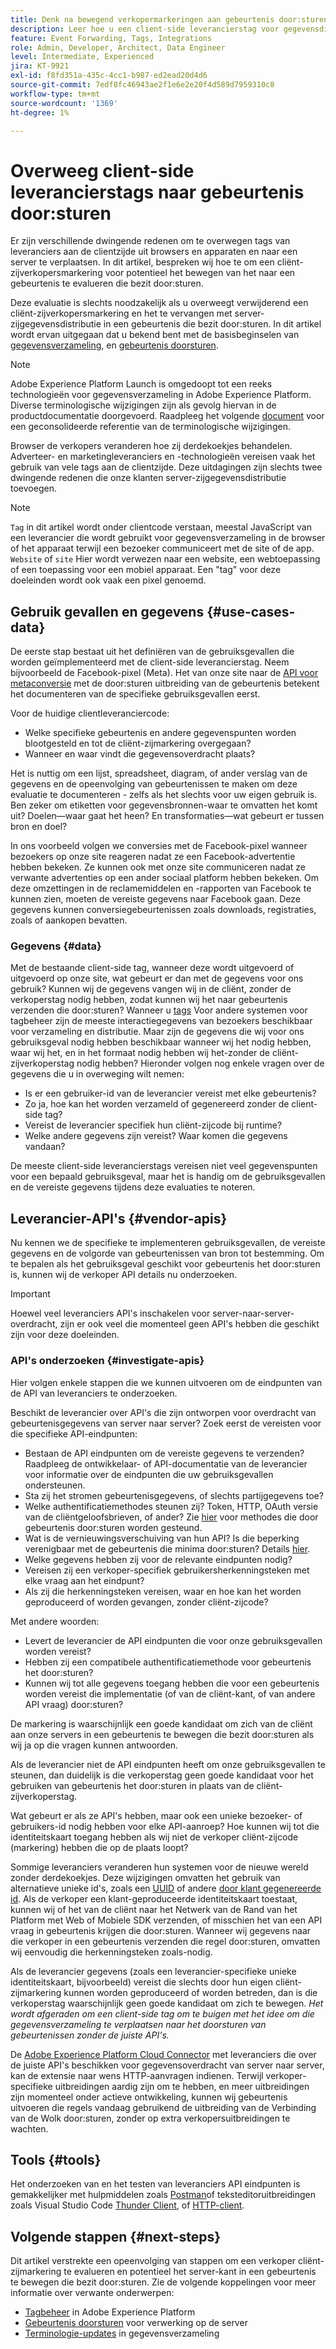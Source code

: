 ```yaml
---
title: Denk na bewegend verkopermarkeringen aan gebeurtenis door:sturen
description: Leer hoe u een client-side leverancierstag voor gegevensdistributie op de server evalueert.
feature: Event Forwarding, Tags, Integrations
role: Admin, Developer, Architect, Data Engineer
level: Intermediate, Experienced
jira: KT-9921
exl-id: f8fd351a-435c-4cc1-b987-ed2ead20d4d6
source-git-commit: 7edf8fc46943ae2f1e6e2e20f4d589d7959310c8
workflow-type: tm+mt
source-wordcount: '1369'
ht-degree: 1%

---
```


# Overweeg client-side leverancierstags naar gebeurtenis door:sturen

Er zijn verschillende dwingende redenen om te overwegen tags van leveranciers aan de clientzijde uit browsers en apparaten en naar een server te verplaatsen. In dit artikel, bespreken wij hoe te om een cliënt-zijverkopersmarkering voor potentieel het bewegen van het naar een gebeurtenis te evalueren die bezit door:sturen.

Deze evaluatie is slechts noodzakelijk als u overweegt verwijderend een cliënt-zijverkopersmarkering en het te vervangen met server-zijgegevensdistributie in een gebeurtenis die bezit door:sturen. In dit artikel wordt ervan uitgegaan dat u bekend bent met de basisbeginselen van [gegevensverzameling](https://experienceleague.adobe.com/docs/data-collection.html), en [gebeurtenis doorsturen](https://experienceleague.adobe.com/docs/experience-platform/tags/event-forwarding/overview.html).

>[!NOTE]
>
>Adobe Experience Platform Launch is omgedoopt tot een reeks technologieën voor gegevensverzameling in Adobe Experience Platform. Diverse terminologische wijzigingen zijn als gevolg hiervan in de productdocumentatie doorgevoerd. Raadpleeg het volgende [document](https://experienceleague.adobe.com/docs/experience-platform/tags/term-updates.html) voor een geconsolideerde referentie van de terminologische wijzigingen.

Browser de verkopers veranderen hoe zij derdekoekjes behandelen. Adverteer- en marketingleveranciers en -technologieën vereisen vaak het gebruik van vele tags aan de clientzijde. Deze uitdagingen zijn slechts twee dwingende redenen die onze klanten server-zijgegevensdistributie toevoegen.

>[!NOTE]
>
>`Tag` in dit artikel wordt onder clientcode verstaan, meestal JavaScript van een leverancier die wordt gebruikt voor gegevensverzameling in de browser of het apparaat terwijl een bezoeker communiceert met de site of de app. `Website` of `site` Hier wordt verwezen naar een website, een webtoepassing of een toepassing voor een mobiel apparaat. Een &quot;tag&quot; voor deze doeleinden wordt ook vaak een pixel genoemd.

## Gebruik gevallen en gegevens {#use-cases-data}

De eerste stap bestaat uit het definiëren van de gebruiksgevallen die worden geïmplementeerd met de client-side leverancierstag. Neem bijvoorbeeld de Facebook-pixel (Meta). Het van onze site naar de [API voor metaconversie](https://exchange.adobe.com/apps/ec/109168/meta-conversions-api) met de door:sturen uitbreiding van de gebeurtenis betekent het documenteren van de specifieke gebruiksgevallen eerst.

Voor de huidige clientleveranciercode:

- Welke specifieke gebeurtenis en andere gegevenspunten worden blootgesteld en tot de cliënt-zijmarkering overgegaan?
- Wanneer en waar vindt die gegevensoverdracht plaats?

Het is nuttig om een lijst, spreadsheet, diagram, of ander verslag van de gegevens en de opeenvolging van gebeurtenissen te maken om deze evaluatie te documenteren - zelfs als het slechts voor uw eigen gebruik is. Ben zeker om etiketten voor gegevensbronnen-waar te omvatten het komt uit? Doelen—waar gaat het heen? En transformaties—wat gebeurt er tussen bron en doel?

In ons voorbeeld volgen we conversies met de Facebook-pixel wanneer bezoekers op onze site reageren nadat ze een Facebook-advertentie hebben bekeken. Ze kunnen ook met onze site communiceren nadat ze verwante advertenties op een ander sociaal platform hebben bekeken. Om deze omzettingen in de reclamemiddelen en -rapporten van Facebook te kunnen zien, moeten de vereiste gegevens naar Facebook gaan. Deze gegevens kunnen conversiegebeurtenissen zoals downloads, registraties, zoals of aankopen bevatten.

### Gegevens {#data}

Met de bestaande client-side tag, wanneer deze wordt uitgevoerd of uitgevoerd op onze site, wat gebeurt er dan met de gegevens voor ons gebruik? Kunnen wij de gegevens vangen wij in de cliënt, zonder de verkoperstag nodig hebben, zodat kunnen wij het naar gebeurtenis verzenden die door:sturen? Wanneer u [tags](https://experienceleague.adobe.com/docs/experience-platform/tags/home.html?lang=nl) Voor andere systemen voor tagbeheer zijn de meeste interactiegegevens van bezoekers beschikbaar voor verzameling en distributie. Maar zijn de gegevens die wij voor ons gebruiksgeval nodig hebben beschikbaar wanneer wij het nodig hebben, waar wij het, en in het formaat nodig hebben wij het-zonder de cliënt-zijverkoperstag nodig hebben? Hieronder volgen nog enkele vragen over de gegevens die u in overweging wilt nemen:

- Is er een gebruiker-id van de leverancier vereist met elke gebeurtenis?
- Zo ja, hoe kan het worden verzameld of gegenereerd zonder de client-side tag?
- Vereist de leverancier specifiek hun cliënt-zijcode bij runtime?
- Welke andere gegevens zijn vereist? Waar komen die gegevens vandaan?

De meeste client-side leverancierstags vereisen niet veel gegevenspunten voor een bepaald gebruiksgeval, maar het is handig om de gebruiksgevallen en de vereiste gegevens tijdens deze evaluaties te noteren.

## Leverancier-API&#39;s {#vendor-apis}

Nu kennen we de specifieke te implementeren gebruiksgevallen, de vereiste gegevens en de volgorde van gebeurtenissen van bron tot bestemming. Om te bepalen als het gebruiksgeval geschikt voor gebeurtenis het door:sturen is, kunnen wij de verkoper API details nu onderzoeken.

>[!IMPORTANT]
>
>Hoewel veel leveranciers API&#39;s inschakelen voor server-naar-server-overdracht, zijn er ook veel die momenteel geen API&#39;s hebben die geschikt zijn voor deze doeleinden.

### API&#39;s onderzoeken {#investigate-apis}

Hier volgen enkele stappen die we kunnen uitvoeren om de eindpunten van de API van leveranciers te onderzoeken.

Beschikt de leverancier over API&#39;s die zijn ontworpen voor overdracht van gebeurtenisgegevens van server naar server? Zoek eerst de vereisten voor die specifieke API-eindpunten:

- Bestaan de API eindpunten om de vereiste gegevens te verzenden? Raadpleeg de ontwikkelaar- of API-documentatie van de leverancier voor informatie over de eindpunten die uw gebruiksgevallen ondersteunen.
- Sta zij het stromen gebeurtenisgegevens, of slechts partijgegevens toe?
- Welke authentificatiemethodes steunen zij? Token, HTTP, OAuth versie van de cliëntgeloofsbrieven, of ander? Zie [hier](https://experienceleague.adobe.com/docs/experience-platform/tags/event-forwarding/secrets.html) voor methodes die door gebeurtenis door:sturen worden gesteund.
- Wat is de vernieuwingsverschuiving van hun API? Is die beperking verenigbaar met de gebeurtenis die minima door:sturen? Details [hier](https://experienceleague.adobe.com/docs/experience-platform/tags/event-forwarding/secrets.html#:~:text=you%20can%20configure%20the%20Refresh%20Offset%20value%20for%20the%20secret).
- Welke gegevens hebben zij voor de relevante eindpunten nodig?
- Vereisen zij een verkoper-specifiek gebruikersherkenningsteken met elke vraag aan het eindpunt?
- Als zij die herkenningsteken vereisen, waar en hoe kan het worden geproduceerd of worden gevangen, zonder cliënt-zijcode?

Met andere woorden:

- Levert de leverancier de API eindpunten die voor onze gebruiksgevallen worden vereist?
- Hebben zij een compatibele authentificatiemethode voor gebeurtenis het door:sturen?
- Kunnen wij tot alle gegevens toegang hebben die voor een gebeurtenis worden vereist die implementatie (of van de cliënt-kant, of van andere API vraag) door:sturen?

De markering is waarschijnlijk een goede kandidaat om zich van de cliënt aan onze servers in een gebeurtenis te bewegen die bezit door:sturen als wij ja op die vragen kunnen antwoorden.

Als de leverancier niet de API eindpunten heeft om onze gebruiksgevallen te steunen, dan duidelijk is die verkoperstag geen goede kandidaat voor het gebruiken van gebeurtenis het door:sturen in plaats van de cliënt-zijverkoperstag.

Wat gebeurt er als ze API&#39;s hebben, maar ook een unieke bezoeker- of gebruikers-id nodig hebben voor elke API-aanroep? Hoe kunnen wij tot die identiteitskaart toegang hebben als wij niet de verkoper cliënt-zijcode (markering) hebben die op de plaats loopt?

Sommige leveranciers veranderen hun systemen voor de nieuwe wereld zonder derdekoekjes. Deze wijzigingen omvatten het gebruik van alternatieve unieke id&#39;s, zoals een [UUID](https://developer.mozilla.org/en-US/docs/Glossary/UUID) of andere [door klant gegenereerde id](https://experienceleague.adobe.com/docs/experience-platform/edge/identity/first-party-device-ids.html). Als de verkoper een klant-geproduceerde identiteitskaart toestaat, kunnen wij of het van de cliënt naar het Netwerk van de Rand van het Platform met Web of Mobiele SDK verzenden, of misschien het van een API vraag in gebeurtenis krijgen die door:sturen. Wanneer wij gegevens naar die verkoper in een gebeurtenis verzenden die regel door:sturen, omvatten wij eenvoudig die herkenningsteken zoals-nodig.

Als de leverancier gegevens (zoals een leverancier-specifieke unieke identiteitskaart, bijvoorbeeld) vereist die slechts door hun eigen cliënt-zijmarkering kunnen worden geproduceerd of worden betreden, dan is die verkoperstag waarschijnlijk geen goede kandidaat om zich te bewegen. _Het wordt afgeraden om een client-side tag om te buigen met het idee om die gegevensverzameling te verplaatsen naar het doorsturen van gebeurtenissen zonder de juiste API&#39;s._

De [Adobe Experience Platform Cloud Connector](https://experienceleague.adobe.com/docs/experience-platform/tags/extensions/adobe/cloud-connector/overview.html) met leveranciers die over de juiste API&#39;s beschikken voor gegevensoverdracht van server naar server, kan de extensie naar wens HTTP-aanvragen indienen. Terwijl verkoper-specifieke uitbreidingen aardig zijn om te hebben, en meer uitbreidingen zijn momenteel onder actieve ontwikkeling, kunnen wij gebeurtenis uitvoeren die regels vandaag gebruikend de uitbreiding van de Verbinding van de Wolk door:sturen, zonder op extra verkopersuitbreidingen te wachten.

## Tools {#tools}

Het onderzoeken van en het testen van leveranciers API eindpunten is gemakkelijker met hulpmiddelen zoals [Postman](https://www.postman.com/)of teksteditoruitbreidingen zoals Visual Studio Code [Thunder Client](https://marketplace.visualstudio.com/items?itemName=rangav.vscode-thunder-client), of [HTTP-client](https://marketplace.visualstudio.com/items?itemName=mkloubert.vscode-http-client).

## Volgende stappen {#next-steps}

Dit artikel verstrekte een opeenvolging van stappen om een verkoper cliënt-zijmarkering te evalueren en potentieel het server-kant in een gebeurtenis te bewegen die bezit door:sturen. Zie de volgende koppelingen voor meer informatie over verwante onderwerpen:

- [Tagbeheer](https://experienceleague.adobe.com/docs/experience-platform/tags/home.html?lang=nl) in Adobe Experience Platform
- [Gebeurtenis doorsturen](https://experienceleague.adobe.com/docs/experience-platform/tags/event-forwarding/overview.html) voor verwerking op de server
- [Terminologie-updates](https://experienceleague.adobe.com/docs/experience-platform/tags/term-updates.html) in gegevensverzameling

